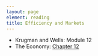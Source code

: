 ```yaml
---
layout: page
element: reading
title: Efficiency and Markets
---
```


* Krugman and Wells: Module 12
* The Economy: [Chapter 12](https://core-econ.org/the-economy/book/text/12.html)

